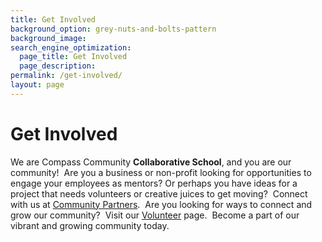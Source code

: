 ```yaml
---
title: Get Involved
background_option: grey-nuts-and-bolts-pattern
background_image:
search_engine_optimization:
  page_title: Get Involved
  page_description:
permalink: /get-involved/
layout: page
---
```


# Get Involved

We are Compass Community **Collaborative School**, and you are our community\! &nbsp;Are you a business or non-profit looking for opportunities to engage your employees as mentors? Or perhaps you have ideas for a project that needs volunteers or creative juices to get moving? &nbsp;Connect with us at [Community Partners](/community-partners/). &nbsp;Are you looking for ways to connect and grow our community? &nbsp;Visit our [Volunteer](/volunteer/) page. &nbsp;Become a part of our vibrant and growing community today.